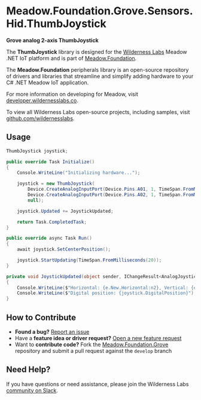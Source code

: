 # Meadow.Foundation.Grove.Sensors.Hid.ThumbJoystick

**Grove analog 2-axis ThumbJoystick**

The **ThumbJoystick** library is designed for the [Wilderness Labs](www.wildernesslabs.co) Meadow .NET IoT platform and is part of [Meadow.Foundation](https://developer.wildernesslabs.co/Meadow/Meadow.Foundation/).

The **Meadow.Foundation** peripherals library is an open-source repository of drivers and libraries that streamline and simplify adding hardware to your C# .NET Meadow IoT application.

For more information on developing for Meadow, visit [developer.wildernesslabs.co](http://developer.wildernesslabs.co/).

To view all Wilderness Labs open-source projects, including samples, visit [github.com/wildernesslabs](https://github.com/wildernesslabs/).

## Usage

```csharp
ThumbJoystick joystick;

public override Task Initialize()
{
    Console.WriteLine("Initializing hardware...");

    joystick = new ThumbJoystick(
        Device.CreateAnalogInputPort(Device.Pins.A01, 1, TimeSpan.FromMilliseconds(10), new Voltage(3.3)),
        Device.CreateAnalogInputPort(Device.Pins.A02, 1, TimeSpan.FromMilliseconds(10), new Voltage(3.3)),
        null);

    joystick.Updated += JoystickUpdated;

    return Task.CompletedTask;
}

public override async Task Run()
{
    await joystick.SetCenterPosition();

    joystick.StartUpdating(TimeSpan.FromMilliseconds(20));
}

private void JoystickUpdated(object sender, IChangeResult<AnalogJoystickPosition> e)
{
    Console.WriteLine($"Horizontal: {e.New.Horizontal:n2}, Vertical: {e.New.Vertical:n2}");
    Console.WriteLine($"Digital position: {joystick.DigitalPosition}");
}

```
## How to Contribute

- **Found a bug?** [Report an issue](https://github.com/WildernessLabs/Meadow_Issues/issues)
- Have a **feature idea or driver request?** [Open a new feature request](https://github.com/WildernessLabs/Meadow_Issues/issues)
- Want to **contribute code?** Fork the [Meadow.Foundation.Grove](https://github.com/WildernessLabs/Meadow.Foundation.Grove) repository and submit a pull request against the `develop` branch


## Need Help?

If you have questions or need assistance, please join the Wilderness Labs [community on Slack](http://slackinvite.wildernesslabs.co/).
